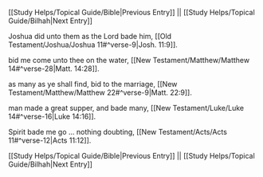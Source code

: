 [[Study Helps/Topical Guide/Bible|Previous Entry]]  ||  [[Study Helps/Topical Guide/Bilhah|Next Entry]]

 Joshua did unto them as the Lord bade him, [[Old Testament/Joshua/Joshua 11#^verse-9|Josh. 11:9]].

 bid me come unto thee on the water, [[New Testament/Matthew/Matthew 14#^verse-28|Matt. 14:28]].

 as many as ye shall find, bid to the marriage, [[New Testament/Matthew/Matthew 22#^verse-9|Matt. 22:9]].

 man made a great supper, and bade many, [[New Testament/Luke/Luke 14#^verse-16|Luke 14:16]].

 Spirit bade me go ... nothing doubting, [[New Testament/Acts/Acts 11#^verse-12|Acts 11:12]].

[[Study Helps/Topical Guide/Bible|Previous Entry]]  ||  [[Study Helps/Topical Guide/Bilhah|Next Entry]]